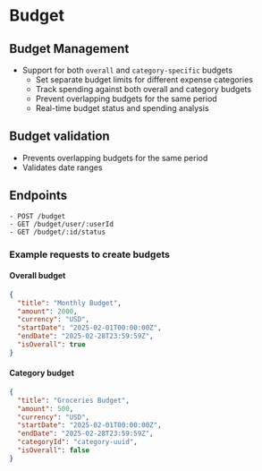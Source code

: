 # Budget

## Budget Management

- Support for both `overall` and `category-specific` budgets
  - Set separate budget limits for different expense categories
  - Track spending against both overall and category budgets
  - Prevent overlapping budgets for the same period
  - Real-time budget status and spending analysis

## Budget validation

- Prevents overlapping budgets for the same period
- Validates date ranges

## Endpoints

```
- POST /budget
- GET /budget/user/:userId
- GET /budget/:id/status
```

### Example requests to create budgets

#### Overall budget

```json
{
  "title": "Monthly Budget",
  "amount": 2000,
  "currency": "USD",
  "startDate": "2025-02-01T00:00:00Z",
  "endDate": "2025-02-28T23:59:59Z",
  "isOverall": true
}
```

#### Category budget

```json
{
  "title": "Groceries Budget",
  "amount": 500,
  "currency": "USD",
  "startDate": "2025-02-01T00:00:00Z",
  "endDate": "2025-02-28T23:59:59Z",
  "categoryId": "category-uuid",
  "isOverall": false
}
```
